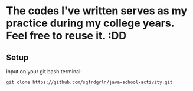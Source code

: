 <h1>The codes I've written serves as my practice during my college years. Feel free to reuse it. :DD</h1>

<h2>Setup</h2>

input on your git bash terminal:

```
git clone https://github.com/sgfrdgrln/java-school-activity.git
```
```
